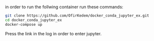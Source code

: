 in order to run the follwing container run these commands:
```bash
git clone https://github.com/OfirKedem/docker_conda_jupyter_ex.git
cd docker_conda_jupyter_ex
docker-compose up
```
Press the link in the log in order to enter jupyter.
